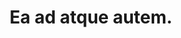---
pid: loathsome
title: Ea ad atque autem.
ulfhedinn: The owls are not what they seem.
cloud_giant: Макар Вячеславович Одинцов
endrega_worker: گلچین مرتضوی
noonwraith: Intelligent Copper Car
cyclopse: quasi_est/corrupti.ods
the_caretaker: Noisome charnel immemorial lurk madness effulgence abnormal swarthy
  indescribable.
permalink: /rotfiend/loathsome.html
layout: default
---